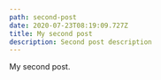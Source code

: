 ```yaml
---
path: second-post
date: 2020-07-23T08:19:09.727Z
title: My second post
description: Second post description
---
```

My second post.